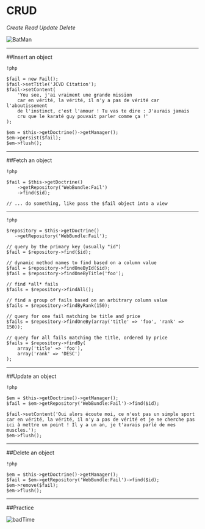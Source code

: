 CRUD
====

*Create Read Update Delete*

![BatMan](http://i.qkme.me/3qoydn.jpg)

---

##Insert an object

    !php

    $fail = new Fail();
    $fail->setTitle('JCVD Citation');
    $fail->setContent(
        'You see, j'ai vraiment une grande mission 
        car en vérité, la vérité, il n'y a pas de vérité car l'aboutissement
        de l'instinct, c'est l'amour ! Tu vas te dire : J'aurais jamais
        cru que le karaté guy pouvait parler comme ça !'
    );

    $em = $this->getDoctrine()->getManager();
    $em->persist($fail);
    $em->flush();

---

##Fetch an object

    !php

    $fail = $this->getDoctrine()
        ->getRepository('WebBundle:Fail')
        ->find($id);

    // ... do something, like pass the $fail object into a view

---

    !php

    $repository = $this->getDoctrine()
       ->getRepository('WebBundle:Fail');

    // query by the primary key (usually "id")
    $fail = $repository->find($id);

    // dynamic method names to find based on a column value
    $fail = $repository->findOneById($id);
    $fail = $repository->findOneByTitle('foo');

    // find *all* fails
    $fails = $repository->findAll();

    // find a group of fails based on an arbitrary column value
    $fails = $repository->findByRank(150);

    // query for one fail matching be title and price
    $fails = $repository->findOneBy(array('title' => 'foo', 'rank' => 150));

    // query for all fails matching the title, ordered by price
    $fails = $repository->findBy(
        array('title' => 'foo'),
        array('rank' => 'DESC')
    );

---

##Update an object

    !php

    $em = $this->getDoctrine()->getManager();
    $fail = $em->getRepository('WebBundle:Fail')->find($id);

    $fail->setContent('Oui alors écoute moi, ce n'est pas un simple sport car en vérité, la vérité, il n'y a pas de vérité et je ne cherche pas ici à mettre un point ! Il y a un an, je t'aurais parlé de mes muscles.');
    $em->flush();


---

##Delete an object

    !php

    $em = $this->getDoctrine()->getManager();
    $fail = $em->getRepository('WebBundle:Fail')->find($id);
    $em->remove($fail);
    $em->flush();

---

##Practice

![badTime](http://weknowmemes.com/generator/uploads/generated/g136009871787922204.jpg)
